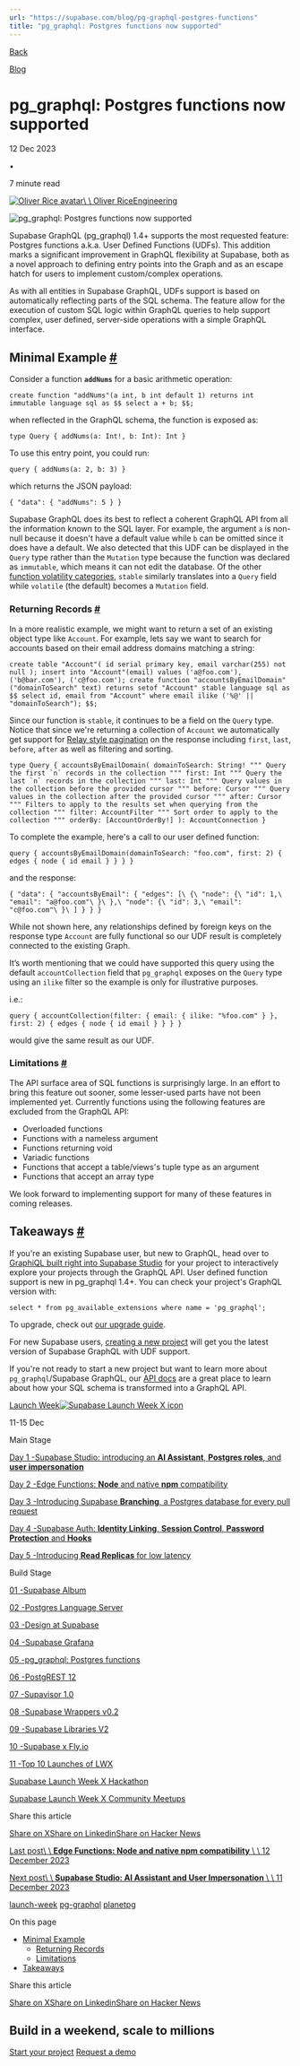 ```yaml
---
url: "https://supabase.com/blog/pg-graphql-postgres-functions"
title: "pg_graphql: Postgres functions now supported"
---
```


[Back](https://supabase.com/blog)

[Blog](https://supabase.com/blog)

# pg\_graphql: Postgres functions now supported

12 Dec 2023

•

7 minute read

[![Oliver Rice avatar](https://supabase.com/_next/image?url=https%3A%2F%2Fgithub.com%2Folirice.png&w=96&q=75&dpl=dpl_7FY8EmFQ6G3YqautJ4Fvh1viLnvu)\\
\\
Oliver RiceEngineering](https://github.com/olirice)

![pg_graphql: Postgres functions now supported](https://supabase.com/_next/image?url=%2Fimages%2Fblog%2Flwx-pg-graphql%2Fpg-graphql-thumb.png&w=3840&q=100&dpl=dpl_7FY8EmFQ6G3YqautJ4Fvh1viLnvu)

Supabase GraphQL (pg\_graphql) 1.4+ supports the most requested feature: Postgres functions a.k.a. User Defined Functions (UDFs). This addition marks a significant improvement in GraphQL flexibility at Supabase, both as a novel approach to defining entry points into the Graph and as an escape hatch for users to implement custom/complex operations.

As with all entities in Supabase GraphQL, UDFs support is based on automatically reflecting parts of the SQL schema. The feature allow for the execution of custom SQL logic within GraphQL queries to help support complex, user defined, server-side operations with a simple GraphQL interface.

## Minimal Example [\#](https://supabase.com/blog/pg-graphql-postgres-functions\#minimal-example)

Consider a function **`addNums`** for a basic arithmetic operation:

`
create function "addNums"(a int, b int default 1)
returns int
immutable
language sql
as $$
	select a + b;
$$;
`

when reflected in the GraphQL schema, the function is exposed as:

`
type Query {
addNums(a: Int!, b: Int): Int
}
`

To use this entry point, you could run:

`
query {
addNums(a: 2, b: 3)
}
`

which returns the JSON payload:

`
{
"data": {
    "addNums": 5
}
}
`

Supabase GraphQL does its best to reflect a coherent GraphQL API from all the information known to the SQL layer. For example, the argument `a` is non-null because it doesn't have a default value while `b` can be omitted since it does have a default. We also detected that this UDF can be displayed in the `Query` type rather than the `Mutation` type because the function was declared as `immutable`, which means it can not edit the database. Of the other [function volatility categories](https://www.postgresql.org/docs/current/xfunc-volatility.html), `stable` similarly translates into a `Query` field while `volatile` (the default) becomes a `Mutation` field.

### Returning Records [\#](https://supabase.com/blog/pg-graphql-postgres-functions\#returning-records)

In a more realistic example, we might want to return a set of an existing object type like `Account`. For example, lets say we want to search for accounts based on their email address domains matching a string:

`
create table "Account"(
id serial primary key,
email varchar(255) not null
);
insert into "Account"(email)
values
('a@foo.com'),
('b@bar.com'),
('c@foo.com');
create function "accountsByEmailDomain"("domainToSearch" text)
returns setof "Account"
stable
language sql
as $$
	select
		id, email
	from
		"Account"
	where
		email ilike ('%@' || "domainToSearch");
$$;
`

Since our function is `stable`, it continues to be a field on the `Query` type. Notice that since we're returning a collection of `Account` we automatically get support for [Relay style pagination](https://relay.dev/graphql/connections.htm) on the response including `first`, `last`, `before`, `after` as well as filtering and sorting.

``
type Query {
accountsByEmailDomain(
    domainToSearch: String!
    """
    Query the first `n` records in the collection
    """
    first: Int
    """
    Query the last `n` records in the collection
    """
    last: Int
    """
    Query values in the collection before the provided cursor
    """
    before: Cursor
    """
    Query values in the collection after the provided cursor
    """
    after: Cursor
    """
    Filters to apply to the results set when querying from the collection
    """
    filter: AccountFilter
    """
    Sort order to apply to the collection
    """
    orderBy: [AccountOrderBy!]
): AccountConnection
}
``

To complete the example, here's a call to our user defined function:

`
query {
accountsByEmailDomain(domainToSearch: "foo.com", first: 2) {
    edges {
      node {
        id
        email
      }
    }
}
}
`

and the response:

`
{
"data": {
    "accountsByEmail": {
      "edges": [\
        {\
          "node": {\
            "id": 1,\
            "email": "a@foo.com"\
          }\
        },\
          "node": {\
            "id": 3,\
            "email": "c@foo.com"\
          }\
      ]
    }
}
}
`

While not shown here, any relationships defined by foreign keys on the response type `Account` are fully functional so our UDF result is completely connected to the existing Graph.

It’s worth mentioning that we could have supported this query using the default `accountCollection` field that `pg_graphql` exposes on the `Query` type using an `ilike` filter so the example is only for illustrative purposes.

i.e.:

`
query {
accountCollection(filter: { email: { ilike: "%foo.com" } }, first: 2) {
    edges {
      node {
        id
        email
      }
    }
}
}
`

would give the same result as our UDF.

### Limitations [\#](https://supabase.com/blog/pg-graphql-postgres-functions\#limitations)

The API surface area of SQL functions is surprisingly large. In an effort to bring this feature out sooner, some lesser-used parts have not been implemented yet. Currently functions using the following features are excluded from the GraphQL API:

- Overloaded functions
- Functions with a nameless argument
- Functions returning void
- Variadic functions
- Functions that accept a table/views's tuple type as an argument
- Functions that accept an array type

We look forward to implementing support for many of these features in coming releases.

## Takeaways [\#](https://supabase.com/blog/pg-graphql-postgres-functions\#takeaways)

If you're an existing Supabase user, but new to GraphQL, head over to [GraphiQL built right into Supabase Studio](https://supabase.com/dashboard/project/_/api/graphiql) for your project to interactively explore your projects through the GraphQL API. User defined function support is new in pg\_graphql 1.4+. You can check your project's GraphQL version with:

`
select *
from pg_available_extensions
where name = 'pg_graphql';
`

To upgrade, check out [our upgrade guide](https://supabase.com/docs/guides/platform/migrating-and-upgrading-projects).

For new Supabase users, [creating a new project](http://database.new/) will get you the latest version of Supabase GraphQL with UDF support.

If you're not ready to start a new project but want to learn more about `pg_graphql`/Supabase GraphQL, our [API docs](https://supabase.github.io/pg_graphql/api/) are a great place to learn about how your SQL schema is transformed into a GraphQL API.

[Launch Week![Supabase Launch Week X icon](https://supabase.com/_next/image?url=%2Fimages%2Flaunchweek%2Flwx%2Flogos%2Flwx_logo.svg&w=32&q=75&dpl=dpl_7FY8EmFQ6G3YqautJ4Fvh1viLnvu)](https://supabase.com/launch-week)

11-15 Dec

Main Stage

[Day 1 -Supabase Studio: introducing an **AI Assistant**, **Postgres roles**, and **user impersonation**](https://supabase.com/blog/studio-introducing-assistant)

[Day 2 -Edge Functions: **Node** and native **npm** compatibility](https://supabase.com/blog/edge-functions-node-npm)

[Day 3 -Introducing Supabase **Branching**, a Postgres database for every pull request](https://supabase.com/blog/supabase-branching)

[Day 4 -Supabase Auth: **Identity Linking**, **Session Control**, **Password Protection** and **Hooks**](https://supabase.com/blog/supabase-auth-identity-linking-hooks)

[Day 5 -Introducing **Read Replicas** for low latency](https://supabase.com/blog/introducing-read-replicas)

Build Stage

[01 -Supabase Album](https://supabase.productions/)

[02 -Postgres Language Server](https://supabase.com/blog/postgres-language-server-implementing-parser)

[03 -Design at Supabase](https://supabase.com/blog/how-design-works-at-supabase)

[04 -Supabase Grafana](https://github.com/supabase/supabase-grafana)

[05 -pg\_graphql: Postgres functions](https://supabase.com/blog/pg-graphql-postgres-functions)

[06 -PostgREST 12](https://supabase.com/blog/postgrest-12)

[07 -Supavisor 1.0](https://supabase.com/blog/supavisor-postgres-connection-pooler)

[08 -Supabase Wrappers v0.2](https://supabase.com/blog/supabase-wrappers-v02)

[09 -Supabase Libraries V2](https://supabase.com/blog/client-libraries-v2)

[10 -Supabase x Fly.io](https://supabase.com/blog/postgres-on-fly-by-supabase)

[11 -Top 10 Launches of LWX](https://supabase.com/blog/launch-week-x-best-launches)

[Supabase Launch Week X Hackathon](https://supabase.com/blog/supabase-hackathon-lwx)

[Supabase Launch Week X Community Meetups](https://supabase.com/blog/community-meetups-lwx)

Share this article

[Share on X](https://twitter.com/intent/tweet?url=https%3A%2F%2Fsupabase.com%2Fblog%2Fpg-graphql-postgres-functions&text=pg_graphql%3A%20Postgres%20functions%20now%20supported)[Share on Linkedin](https://www.linkedin.com/shareArticle?url=https%3A%2F%2Fsupabase.com%2Fblog%2Fpg-graphql-postgres-functions&text=pg_graphql%3A%20Postgres%20functions%20now%20supported)[Share on Hacker News](https://news.ycombinator.com/submitlink?u=https%3A%2F%2Fsupabase.com%2Fblog%2Fpg-graphql-postgres-functions&t=pg_graphql%3A%20Postgres%20functions%20now%20supported)

[Last post\\
\\
**Edge Functions: Node and native npm compatibility** \\
\\
12 December 2023](https://supabase.com/blog/edge-functions-node-npm)

[Next post\\
\\
**Supabase Studio: AI Assistant and User Impersonation** \\
\\
11 December 2023](https://supabase.com/blog/studio-introducing-assistant)

[launch-week](https://supabase.com/blog/tags/launch-week) [pg-graphql](https://supabase.com/blog/tags/pg-graphql) [planetpg](https://supabase.com/blog/tags/planetpg)

On this page

- [Minimal Example](https://supabase.com/blog/pg-graphql-postgres-functions#minimal-example)
  - [Returning Records](https://supabase.com/blog/pg-graphql-postgres-functions#returning-records)
  - [Limitations](https://supabase.com/blog/pg-graphql-postgres-functions#limitations)
- [Takeaways](https://supabase.com/blog/pg-graphql-postgres-functions#takeaways)

Share this article

[Share on X](https://twitter.com/intent/tweet?url=https%3A%2F%2Fsupabase.com%2Fblog%2Fpg-graphql-postgres-functions&text=pg_graphql%3A%20Postgres%20functions%20now%20supported)[Share on Linkedin](https://www.linkedin.com/shareArticle?url=https%3A%2F%2Fsupabase.com%2Fblog%2Fpg-graphql-postgres-functions&text=pg_graphql%3A%20Postgres%20functions%20now%20supported)[Share on Hacker News](https://news.ycombinator.com/submitlink?u=https%3A%2F%2Fsupabase.com%2Fblog%2Fpg-graphql-postgres-functions&t=pg_graphql%3A%20Postgres%20functions%20now%20supported)

## Build in a weekend, scale to millions

[Start your project](https://supabase.com/dashboard) [Request a demo](https://supabase.com/contact/sales)